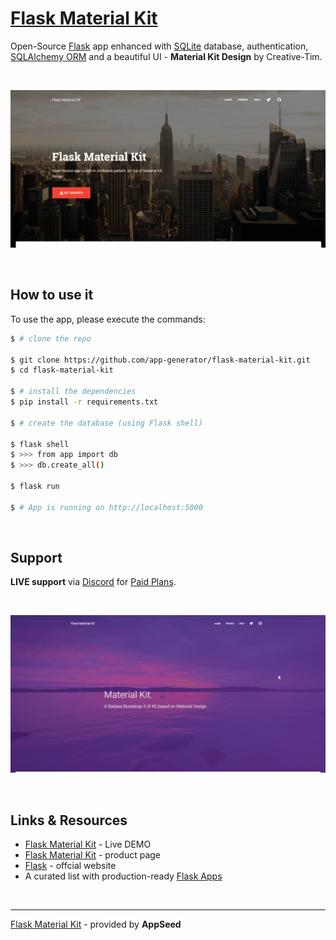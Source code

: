 # [Flask Material Kit](https://appseed.us/apps/flask-apps/flask-material-kit)

Open-Source [Flask](https://palletsprojects.com/p/flask/) app enhanced with [SQLite](https://www.sqlite.org/index.html) database, authentication, [SQLAlchemy ORM](https://www.sqlalchemy.org/) and a beautiful UI - **Material Kit Design** by Creative-Tim.

<br />

![Flask Material Kit - Gif animated intro.](https://github.com/app-generator/static/blob/master/products/flask-material-kit-intro.gif?raw=true)

<br />

## How to use it

To use the app, please execute the commands:

```bash
$ # clone the repo

$ git clone https://github.com/app-generator/flask-material-kit.git
$ cd flask-material-kit

$ # install the dependencies
$ pip install -r requirements.txt

$ # create the database (using Flask shell)

$ flask shell
$ >>> from app import db
$ >>> db.create_all()

$ flask run

$ # App is running on http://localhost:5000 
```

<br />

## Support

**LIVE support** via [Discord](https://discord.gg/fZC6hup) for [Paid Plans](https://appseed.us/pricing).

<br />

![Flask Material Kit - Gif animated intro.](https://github.com/app-generator/static/blob/master/products/flask-material-kit-pages-intro.gif?raw=true)

<br />

## Links & Resources

- [Flask Material Kit](https://flask-material-kit.appseed.us/) - Live DEMO
- [Flask Material Kit](https://appseed.us/apps/flask-apps/flask-material-kit) - product page
- [Flask](https://palletsprojects.com/p/flask/) - offcial website
- A curated list with production-ready [Flask Apps](https://appseed.us/apps/flask-apps)

<br />

---
[Flask Material Kit](https://appseed.us/apps/flask-apps/flask-material-kit) - provided by **AppSeed**

